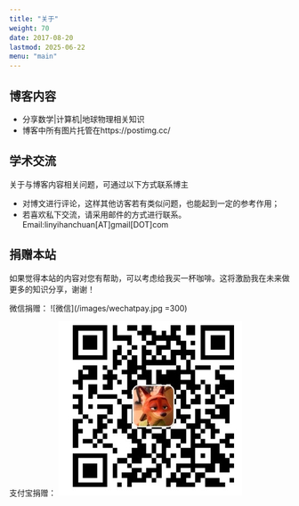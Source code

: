 ```yaml
---
title: "关于"
weight: 70
date: 2017-08-20
lastmod: 2025-06-22
menu: "main"
---
```


## 博客内容
- 分享数学|计算机|地球物理相关知识
- 博客中所有图片托管在https://postimg.cc/

## 学术交流
关于与博客内容相关问题，可通过以下方式联系博主

- 对博文进行评论，这样其他访客若有类似问题，也能起到一定的参考作用；
- 若喜欢私下交流，请采用邮件的方式进行联系。Email:linyihanchuan[AT]gmail[DOT]com

## 捐赠本站
如果觉得本站的内容对您有帮助，可以考虑给我买一杯咖啡。这将激励我在未来做更多的知识分享，谢谢！

微信捐赠：
![微信](/images/wechatpay.jpg =300)

支付宝捐赠：
![支付宝](/images/alipay.jpg)




